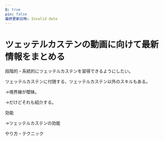 ```yaml
---
Q: true
pin: false
最終更新日時: Invalid date
---
```

# ツェッテルカステンの動画に向けて最新情報をまとめる

段階的・系統的にツェッテルカステンを習得できるようにしたい。

ツェッテルカステンに付随する、ツェッテルカステン以外のスキルもある。

→境界線が曖昧。

→だけどそれも紹介する。

効能

→ツェッテルカステンの効能

やり方・テクニック